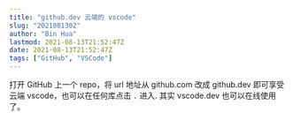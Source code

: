 ```yaml
---
title: "github.dev 云端的 vscode"
slug: "2021081302"
author: "Bin Hua"
lastmod: 2021-08-13T21:52:47Z
date: 2021-08-13T21:52:47Z
tags: ["GitHub", "VSCode"]
---
```


打开 GitHub 上一个 repo，将 url 地址从 github.com 改成 github.dev 即可享受云端 vscode，也可以在任何库点击 `.` 进入. 其实 vscode.dev 也可以在线使用了。
